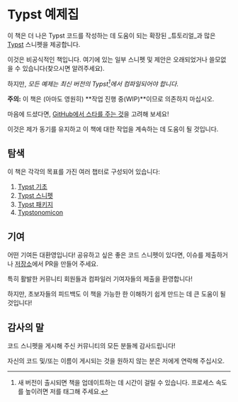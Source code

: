 # Typst 예제집

이 책은 더 나은 Typst 코드를 작성하는 데 도움이 되는 확장된 _튜토리얼_과 많은 [Typst](https://github.com/typst/typst) 스니펫을 제공합니다.

<div class="warning">
    이것은 비공식적인 책입니다. 여기에 있는 일부 스니펫 및 제안은 오래되었거나 쓸모없을 수 있습니다(찾으시면 알려주세요).
</div>

하지만, _모든 예제는 최신 버전의 Typst[^1]에서 컴파일되어야 합니다_.

**주의:** 이 책은 (아마도 영원히) **작업 진행 중(WIP)**이므로 의존하지 마십시오.

마음에 드셨다면, [GitHub에서 스타를 주는 것](https://github.com/sitandr/typst-examples-book)을 고려해 보세요!

이것은 제가 동기를 유지하고 이 책에 대한 작업을 계속하는 데 도움이 될 것입니다.

## 탐색
이 책은 각각의 목표를 가진 여러 챕터로 구성되어 있습니다:

1. [Typst 기초](./basics/index.md)
2. [Typst 스니펫](./snippets/index.md)
3. [Typst 패키지](./packages/index.md)
4. [Typstonomicon](./typstonomicon/index.md)

## 기여

어떤 기여든 대환영입니다! 공유하고 싶은 좋은 코드 스니펫이 있다면, 이슈를 제출하거나 [저장소](https://github.com/sitandr/typst-examples-book)에서 PR을 만들어 주세요.

특히 활발한 커뮤니티 회원들과 컴파일러 기여자들의 제출을 환영합니다!

하지만, 초보자들의 피드백도 이 책을 가능한 한 이해하기 쉽게 만드는 데 큰 도움이 될 것입니다!

## 감사의 말

코드 스니펫을 게시해 주신 커뮤니티의 모든 분들께 감사드립니다!

자신의 코드 및/또는 이름이 게시되는 것을 원하지 않는 분은 저에게 연락해 주십시오.

[^1]: 새 버전이 출시되면 책을 업데이트하는 데 시간이 걸릴 수 있습니다. 프로세스 속도를 높이려면 저를 태그해 주세요.

